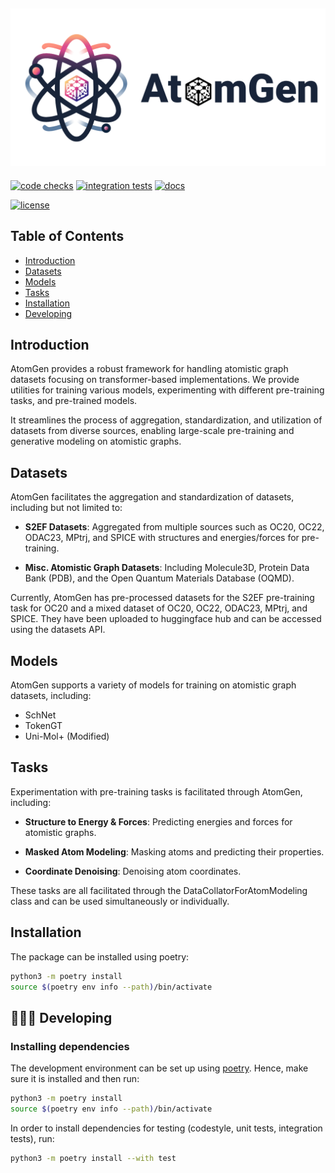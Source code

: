 ![atomgen Logo](https://github.com/VectorInstitute/atomgen/blob/main/docs/source/_static/atomgen_logo_text.png?raw=true)
----------------------------------------------------------------------------------------

[![code checks](https://github.com/VectorInstitute/atomgen/actions/workflows/code_checks.yml/badge.svg)](https://github.com/VectorInstitute/atomgen/actions/workflows/code_checks.yml)
[![integration tests](https://github.com/VectorInstitute/atomgen/actions/workflows/integration_tests.yml/badge.svg)](https://github.com/VectorInstitute/atomgen/actions/workflows/integration_tests.yml)
[![docs](https://github.com/VectorInstitute/atomgen/actions/workflows/docs_deploy.yml/badge.svg)](https://github.com/VectorInstitute/atomgen/actions/workflows/docs_deploy.yml)
<!-- [![codecov](https://codecov.io/gh/VectorInstitute/atomgen/branch/main/graph/badge.svg)](https://codecov.io/gh/VectorInstitute/atomgen) -->
[![license](https://img.shields.io/github/license/VectorInstitute/cyclops.svg)](https://github.com/VectorInstitute/atomgen/blob/main/LICENSE)

## Table of Contents

- [Introduction](#introduction)
- [Datasets](#datasets)
- [Models](#models)
- [Tasks](#tasks)
- [Installation](#installation)
- [Developing](#🧑🏿‍💻-developing)

## Introduction

AtomGen provides a robust framework for handling atomistic graph datasets focusing on transformer-based implementations. We provide utilities for training various models, experimenting with different pre-training tasks, and pre-trained models.

It streamlines the process of aggregation, standardization, and utilization of datasets from diverse sources, enabling large-scale pre-training and generative modeling on atomistic graphs.

## Datasets

AtomGen facilitates the aggregation and standardization of datasets, including but not limited to:

  - **S2EF Datasets**: Aggregated from multiple sources such as OC20, OC22, ODAC23, MPtrj, and SPICE with structures and energies/forces for pre-training.

  - **Misc. Atomistic Graph Datasets**: Including Molecule3D, Protein Data Bank (PDB), and the Open Quantum Materials Database (OQMD).

Currently, AtomGen has pre-processed datasets for the S2EF pre-training task for OC20 and a mixed dataset of OC20, OC22, ODAC23, MPtrj, and SPICE. They have been uploaded to huggingface hub and can be accessed using the datasets API.

## Models

AtomGen supports a variety of models for training on atomistic graph datasets, including:

  - SchNet
  - TokenGT
  - Uni-Mol+ (Modified)

## Tasks

Experimentation with pre-training tasks is facilitated through AtomGen, including:

  - **Structure to Energy & Forces**: Predicting energies and forces for atomistic graphs.

  - **Masked Atom Modeling**: Masking atoms and predicting their properties.

  - **Coordinate Denoising**: Denoising atom coordinates.

These tasks are all facilitated through the DataCollatorForAtomModeling class and can be used simultaneously or individually.

## Installation

The package can be installed using poetry:

```bash
python3 -m poetry install
source $(poetry env info --path)/bin/activate
```


## 🧑🏿‍💻 Developing

### Installing dependencies

The development environment can be set up using
[poetry](https://python-poetry.org/docs/#installation). Hence, make sure it is
installed and then run:

```bash
python3 -m poetry install
source $(poetry env info --path)/bin/activate
```

In order to install dependencies for testing (codestyle, unit tests, integration tests),
run:

```bash
python3 -m poetry install --with test
```
